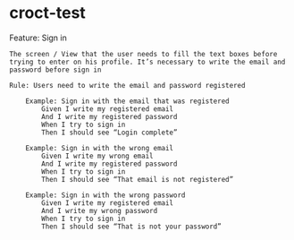 # croct-test
Feature: Sign in

	The screen / View that the user needs to fill the text boxes before trying to enter on his profile. It’s necessary to write the email and password before sign in 
	
	Rule: Users need to write the email and password registered
		
		Example: Sign in with the email that was registered
			Given I write my registered email
			And I write my registered password 
			When I try to sign in 
			Then I should see “Login complete” 

		Example: Sign in with the wrong email
			Given I write my wrong email 
			And I write my registered password
			When I try to sign in 
			Then I should see “That email is not registered” 

		Example: Sign in with the wrong password
			Given I write my registered email
			And I write my wrong password
			When I try to sign in
			Then I should see “That is not your password” 
